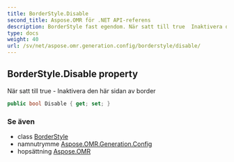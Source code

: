 ```yaml
---
title: BorderStyle.Disable
second_title: Aspose.OMR för .NET API-referens
description: BorderStyle fast egendom. När satt till true  Inaktivera den här sidan av border
type: docs
weight: 40
url: /sv/net/aspose.omr.generation.config/borderstyle/disable/
---
```

## BorderStyle.Disable property

När satt till true - Inaktivera den här sidan av border

```csharp
public bool Disable { get; set; }
```

### Se även

* class [BorderStyle](../)
* namnutrymme [Aspose.OMR.Generation.Config](../../borderstyle/)
* hopsättning [Aspose.OMR](../../../)


